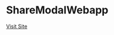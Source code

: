 # ShareModalWebapp


<a  class="button" href="https://chaurasiyasantosh.github.io/ShareModalWebapp/" target="_blank">Visit Site</a>


